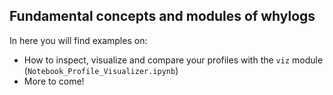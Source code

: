 ## Fundamental concepts and modules of whylogs

In here you will find examples on:

- How to inspect, visualize and compare your profiles with the `viz` module (`Notebook_Profile_Visualizer.ipynb`)
- More to come!
